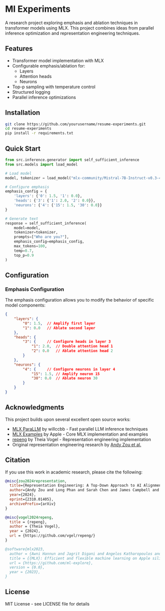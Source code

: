 # MI Experiments

A research project exploring emphasis and ablation techniques in transformer models using MLX. This project combines ideas from parallel inference optimization and representation engineering techniques.

## Features

- Transformer model implementation with MLX
- Configurable emphasis/ablation for:
  - Layers
  - Attention heads
  - Neurons
- Top-p sampling with temperature control
- Structured logging
- Parallel inference optimizations

## Installation

```bash
git clone https://github.com/yourusername/resume-experiments.git
cd resume-experiments
pip install -r requirements.txt
```

## Quick Start

```python
from src.inference.generator import self_sufficient_inference
from src.models import load_model

# Load model
model, tokenizer = load_model("mlx-community/Mistral-7B-Instruct-v0.3-4bit")

# Configure emphasis
emphasis_config = {
    'layers': {'0': 1.5, '1': 0.0},
    'heads': {'3': {'1': 2.0, '2': 0.0}},
    'neurons': {'4': {'15': 1.5, '30': 0.0}}
}

# Generate text
response = self_sufficient_inference(
    model=model,
    tokenizer=tokenizer,
    prompts=["Who are you?"],
    emphasis_config=emphasis_config,
    max_tokens=100,
    temp=0.7,
    top_p=0.9
)
```

## Configuration

### Emphasis Configuration

The emphasis configuration allows you to modify the behavior of specific model components:

```json
{
    "layers": {
        "0": 1.5,  // Amplify first layer
        "1": 0.0   // Ablate second layer
    },
    "heads": {
        "3": {     // Configure heads in layer 3
            "1": 2.0,  // Double attention head 1
            "2": 0.0   // Ablate attention head 2
        }
    },
    "neurons": {
        "4": {     // Configure neurons in layer 4
            "15": 1.5, // Amplify neuron 15
            "30": 0.0  // Ablate neuron 30
        }
    }
}
```

## Acknowledgments

This project builds upon several excellent open source works:

- [MLX ParaLLM](https://github.com/willccbb/mlx_parallm) by willccbb - Fast parallel LLM inference techniques
- [MLX Examples](https://github.com/ml-explore/mlx-examples) by Apple - Core MLX implementation and examples
- [repeng](https://github.com/vgel/repeng) by Theia Vogel - Representation engineering implementation
- Original representation engineering research by [Andy Zou et al.](https://github.com/andyzoujm/representation-engineering)

## Citation

If you use this work in academic research, please cite the following:

```bibtex
@misc{zou2024representation,
  title={Representation Engineering: A Top-Down Approach to AI Alignment}, 
  author={Andy Zou and Long Phan and Sarah Chen and James Campbell and Alejandro Escontrela and Ivan Evtimov},
  year={2024},
  eprint={2310.01405},
  archivePrefix={arXiv}
}

@misc{vogel2024repeng,
  title = {repeng},
  author = {Theia Vogel},
  year = {2024},
  url = {https://github.com/vgel/repeng/}
}

@software{mlx2023,
  author = {Awni Hannun and Jagrit Digani and Angelos Katharopoulos and Ronan Collobert},
  title = {{MLX}: Efficient and flexible machine learning on Apple silicon},
  url = {https://github.com/ml-explore},
  version = {0.0},
  year = {2023},
}
```

## License

MIT License - see LICENSE file for details